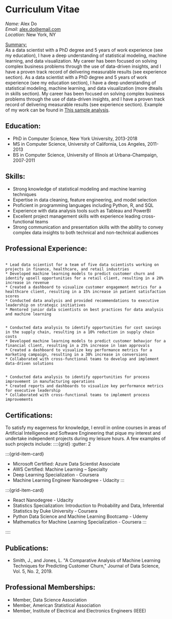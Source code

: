 # **Curriculum Vitae**

*Name:* Alex Do   
*Email:* [alex.do@email.com](mailto:alex.do@email.com)   
*Location:* New York, NY

<u>Summary:</u>  
As a data scientist with a PhD degree and 5 years of work experience (see my education), I have a deep understanding of statistical modeling, machine learning, and data visualization. My career has been focused on solving complex business problems through the use of data-driven insights, and I have a proven track record of delivering measurable results (see experience section). As a data scientist with a PhD degree and 5 years of work experience (see my education section), I have a deep understanding of statistical modeling, machine learning, and data visualization (more dteails in skills section). My career has been focused on solving complex business problems through the use of data-driven insights, and I have a proven track record of delivering measurable results (see experience section). Example of my work can be found in [This sample analysis](analysis_example.ipynb).

## Education:

* PhD in Computer Science, New York University, 2013-2018  
* MS in Computer Science, University of California, Los Angeles, 2011-2013  
* BS in Computer Science, University of Illinois at Urbana-Champaign, 2007-2011

## Skills:

* Strong knowledge of statistical modeling and machine learning techniques  
* Expertise in data cleaning, feature engineering, and model selection  
* Proficient in programming languages including Python, R, and SQL  
* Experience with data analysis tools such as Tableau and PowerBI  
* Excellent project management skills with experience leading cross-functional teams  
* Strong communication and presentation skills with the ability to convey complex data insights to both technical and non-technical audiences

## Professional Experience:

```{dropdown} **Data Scientist, ABC Corporation, New York, NY, 2018-present**

* Lead data scientist for a team of five data scientists working on projects in finance, healthcare, and retail industries  
* Developed machine learning models to predict customer churn and identify upsell opportunities for a retail client, resulting in a 20% increase in revenue  
* Created a dashboard to visualize customer engagement metrics for a healthcare client, resulting in a 15% increase in patient satisfaction scores  
* Conducted data analysis and provided recommendations to executive leadership on strategic initiatives  
* Mentored junior data scientists on best practices for data analysis and machine learning
```
```{dropdown} **Data Scientist, XYZ Corporation, Los Angeles, CA, 2016-2018**

* Conducted data analysis to identify opportunities for cost savings in the supply chain, resulting in a 10% reduction in supply chain costs  
* Developed machine learning models to predict customer behavior for a financial client, resulting in a 25% increase in loan approvals  
* Created a dashboard to visualize key performance metrics for a marketing campaign, resulting in a 30% increase in conversions  
* Collaborated with cross-functional teams to develop and implement data-driven solutions
```
```{dropdown} **Data Analyst, DEF Corporation, Urbana-Champaign, IL, 2011-2016**

* Conducted data analysis to identify opportunities for process improvement in manufacturing operations  
* Created reports and dashboards to visualize key performance metrics for executive leadership  
* Collaborated with cross-functional teams to implement process improvements
```
## Certifications:

To satisfy my eagerness for knowledge, I enroll in online courses in areas of Artificial Intelligence and Software Engineering that pique my interest and undertake independent projects during my leisure hours. A few examples of such projects include:
::::{grid}
:gutter: 2

:::{grid-item-card} 
* Microsoft Certified: Azure Data Scientist Associate
* AWS Certified: Machine Learning – Specialty
* Deep Learning Specialization - Coursera
* Machine Learning Engineer Nanodegree - Udacity
:::

:::{grid-item-card} 
* React Nanodegree - Udacity
* Statistics Specialization: Introduction to Probability and Data, Inferential Statistics by Duke University - Coursera
* Python Data Science and Machine Learning Bootcamp - Udemy
* Mathematics for Machine Learning Specialization - Coursera
:::

::::

## Publications:

* Smith, J., and Jones, L. "A Comparative Analysis of Machine Learning Techniques for Predicting Customer Churn," Journal of Data Science, Vol. 5, No. 2, 2019\.

## Professional Memberships:

* Member, Data Science Association  
* Member, American Statistical Association  
* Member, Institute of Electrical and Electronics Engineers (IEEE)